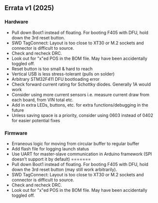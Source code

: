 ## Errata v1 (2025)

### Hardware

- Pull down Boot1 instead of floating. For booting F405 with DFU, hold down the 3rd reset button.
- SWD TagConnect: Layout is too close to XT30 or M.2 sockets and connector is difficult to source.
- Check and recheck DRC.
- Look out for "x"ed POS in the BOM file. May have been accidentally toggled off.
- Reset button is too small & hard to reach
- Vertical USB is less stress-tolerant (pulls on solder)
- Arbitrary STM32F411 DFU bootloading error
- Check forward current rating for Schottky diodes. Generally 1A would work
- Consider using more current sensors i.e. measure current draw from each board, from VIN total etc.
- Add in extra LEDs, buttons, etc. for extra functions/debugging in the future
- Unless saving space is a priority, consider using 0603 instead of 0402 for easier potential fixes


### Firmware
- Erraneous logic for moving from circular buffer to regular buffer
- Add flash file for logging launch status
- Use UART for master-slave communication in Arduino framework (SPI doesn't support it by default)
=======
- Pull down Boot1 instead of floating. For booting F405 with DFU, hold down the 3rd reset button (may still work arbitrarily).
- SWD TagConnect: Layout is too close to XT30 or M.2 sockets and connector is difficult to source.
- Check and recheck DRC.
- Look out for "x"ed POS in the BOM file. May have been accidentally toggled off.
